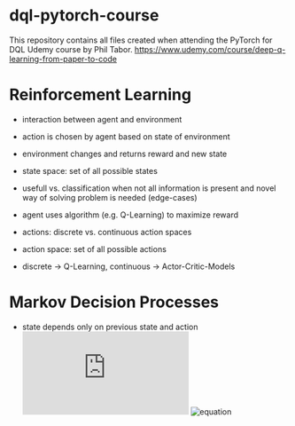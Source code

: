 # dql-pytorch-course
This repository contains all files created when attending the PyTorch for DQL Udemy course by Phil Tabor.
https://www.udemy.com/course/deep-q-learning-from-paper-to-code

# Reinforcement Learning
- interaction between agent and environment
- action is chosen by agent based on state of environment
- environment changes and returns reward and new state

- state space: set of all possible states
- usefull vs. classification when not all information is present and novel way of solving problem is needed (edge-cases)

- agent uses algorithm (e.g. Q-Learning) to maximize reward

- actions: discrete vs. continuous action spaces
- action space: set of all possible actions
- discrete -> Q-Learning, continuous -> Actor-Critic-Models

# Markov Decision Processes
- state depends only on previous state and action
![equation](https://latex.codecogs.com/gif.latex?%5Csum_%7Bs%27%2C%20r%7D%20p%28s%27%2C%20r%20%7C%20s%2C%20a%29%20%3D%201)
![equation](https://latex.codecogs.com/gif.latex?\sum_{s',r}p(s,r|s,a)=1)